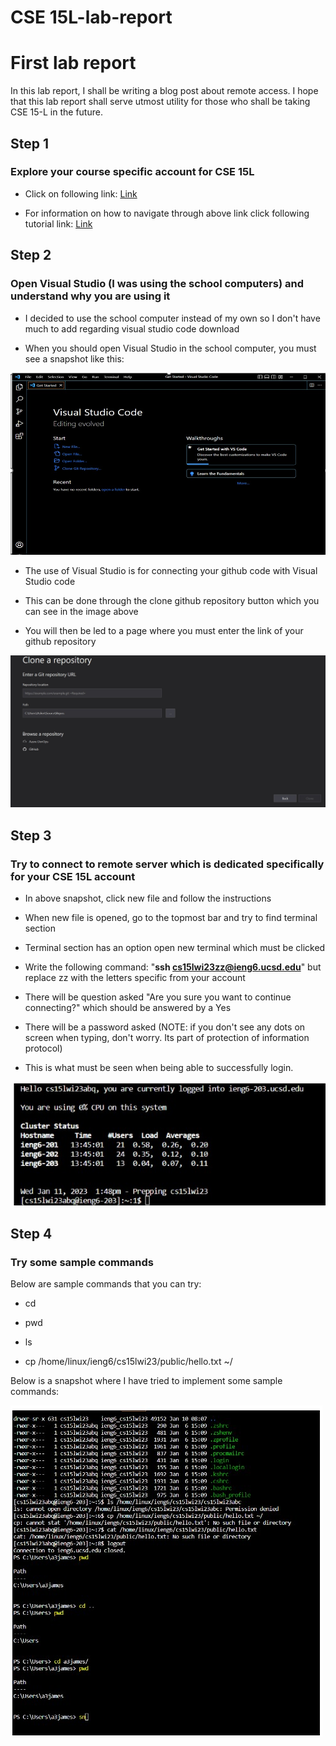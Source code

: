 # **CSE 15L-lab-report**

# First lab report

In this lab report, I shall be writing a 
blog post about remote access. I hope that
this lab report shall serve utmost utility
for those who shall be taking CSE 15-L in 
the future.

## Step 1
### Explore your course specific account for CSE 15L

* Click on following link: [Link](https://sdacs.ucsd.edu/~icc/index.php)

* For information on how to navigate through above link click following tutorial link: 
  [Link](https://docs.google.com/document/d/1hs7CyQeh-MdUfM9uv99i8tqfneos6Y8bDU0uhn1wqho/edit)
  
## Step 2
### Open Visual Studio (I was using the school computers) and understand why you are using it

* I decided to use the school computer instead of my own so I don't have much to add regarding visual studio code download

* When you should open Visual Studio in the school computer, you must see a snapshot like this:

![Image](VSCodeDownload.jpg)

* The use of Visual Studio is for connecting your github code with Visual Studio code

* This can be done through the clone github repository button which you can see in the image above

* You will then be led to a page where you must enter the link of your github repository

![Image](RepositoryPage.jpg)


## Step 3
### Try to connect to remote server which is dedicated specifically for your CSE 15L account

* In above snapshot, click new file and follow the instructions

* When new file is opened, go to the topmost bar and try to find terminal section

* Terminal section has an option open new terminal which must be clicked

* Write the following command: "**ssh cs15lwi23zz@ieng6.ucsd.edu**" but replace zz with the letters specific from your account

* There will be question asked "Are you sure you want to continue connecting?" which should be answered by a Yes

* There will be a password asked (NOTE: if you don't see any dots on screen when typing, don't worry. Its part of protection of information protocol)

* This is what must be seen when being able to successfully login.

![Image](RemoteServerAccess.jpg)
 
## Step 4
### Try some sample commands

Below are sample commands that you can try:

* cd

* pwd

* ls 

* cp /home/linux/ieng6/cs15lwi23/public/hello.txt ~/

Below is a snapshot where I have tried to implement some sample commands:

![Image](SampleCommands.jpg)


